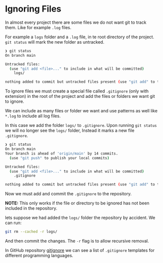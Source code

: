# Ignoring Files

In almost every project there are some files we do not want git to track them. Like for example `.log` files.

For example a `logs` folder and a `.log` file, in te root directory of the project. `git status` will mark the new folder as untracked.

```bash
❯ git status
On branch main

Untracked files:
  (use "git add <file>..." to include in what will be committed)
	logs/

nothing added to commit but untracked files present (use "git add" to track)
```

To ignore files we must create a special file called `.gitignore` (only with extension) in the root of the project and add the files or folders we want git to ignore.

We can include as many files or folder we want and use patterns as well like `*.log` to include all log files.

In this case we add the folder `logs/` to `.gitignore`. Upon running `git status` we will no longer see the `logs/` folder, Instead it marks a new file `.gitignore`.

```bash
❯ git status
On branch main
Your branch is ahead of 'origin/main' by 14 commits.
  (use "git push" to publish your local commits)

Untracked files:
  (use "git add <file>..." to include in what will be committed)
	.gitignore

nothing added to commit but untracked files present (use "git add" to track)
```

Now we must add and commit the `.gitignore` to the repository.

**NOTE:** This only works if the file or directory to be ignored has not been included in the repository.

lets suppose we had added the `logs/` folder the repository by accident. We can run:

```bash
git rm --cached -r logs/
```

And then commit the changes. The `-r` flag is to allow recursive removal.

In GitHub repository [gitignore](https://github.com/github/gitignore) we can see a list of `.gitignore` templates for different programming languages.
